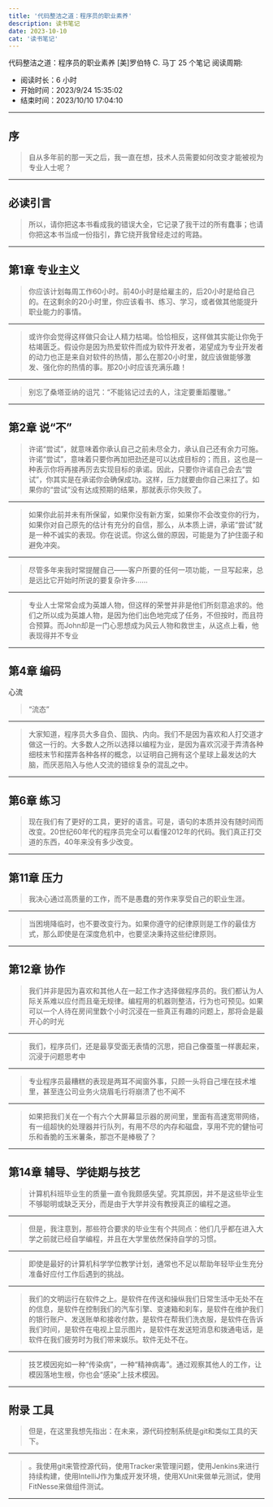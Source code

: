 ```yaml
---
title: '代码整洁之道：程序员的职业素养'
description: 读书笔记
date: 2023-10-10
cat: '读书笔记'
---
```

代码整洁之道：程序员的职业素养
[美]罗伯特 C. 马丁
25 个笔记
阅读周期:
* 阅读时长：6 小时
* 开始时间：2023/9/24 15:35:02
* 结束时间：2023/10/10 17:04:10
---
## 序
>自从多年前的那一天之后，我一直在想，技术人员需要如何改变才能被视为专业人士呢？

<hr>

## 必读引言
>所以，请你把这本书看成我的错误大全，它记录了我干过的所有蠢事；也请你把这本书当成一份指引，靠它绕开我曾经走过的弯路。

<hr>

## 第1章 专业主义
>你应该计划每周工作60小时。前40小时是给雇主的，后20小时是给自己的。在这剩余的20小时里，你应该看书、练习、学习，或者做其他能提升职业能力的事情。

<hr>

>或许你会觉得这样做只会让人精力枯竭。恰恰相反，这样做其实能让你免于枯竭匮乏。假设你是因为热爱软件而成为软件开发者，渴望成为专业开发者的动力也正是来自对软件的热情，那么在那20小时里，就应该做能够激发、强化你的热情的事。那20小时应该充满乐趣！

<hr>

>别忘了桑塔亚纳的诅咒：“不能铭记过去的人，注定要重蹈覆辙。”

<hr>

## 第2章 说“不”
>许诺“尝试”，就意味着你承认自己之前未尽全力，承认自己还有余力可施。许诺“尝试”，意味着只要你再加把劲还是可以达成目标的；而且，这也是一种表示你将再接再厉去实现目标的承诺。因此，只要你许诺自己会去“尝试”，你其实是在承诺你会确保成功。这样，压力就要由你自己来扛了。如果你的“尝试”没有达成预期的结果，那就表示你失败了。

<hr>

>如果你此前并未有所保留，如果你没有新方案，如果你不会改变你的行为，如果你对自己原先的估计有充分的自信，那么，从本质上讲，承诺“尝试”就是一种不诚实的表现。你在说谎。你这么做的原因，可能是为了护住面子和避免冲突。

<hr>

>尽管多年来我时常提醒自己——客户所要的任何一项功能，一旦写起来，总是远比它开始时所说的要复杂许多……

<hr>

>专业人士常常会成为英雄人物，但这样的荣誉并非是他们所刻意追求的。他们之所以成为英雄人物，是因为他们出色地完成了任务，不但按时，而且符合预算。而John却是一门心思想成为风云人物和救世主，从这点上看，他表现得并不专业

<hr>

## 第4章 编码
心流
>“流态”

<hr>

>大家知道，程序员大多自负、固执、内向。我们不是因为喜欢和人打交道才做这一行的。大多数人之所以选择以编程为业，是因为喜欢沉浸于弄清各种细枝末节和摆弄各种各样的概念，以证明自己拥有这个星球上最发达的大脑，而厌恶陷入与他人交流的错综复杂的混乱之中。

<hr>

## 第6章 练习
>现在我们有了更好的工具，更好的语言。可是，语句的本质并没有随时间而改变。20世纪60年代的程序员完全可以看懂2012年的代码。我们真正打交道的东西，40年来没有多少改变。

<hr>

## 第11章 压力
>我决心通过高质量的工作，而不是愚蠢的劳作来享受自己的职业生涯。

<hr>

>当困境降临时，也不要改变行为。如果你遵守的纪律原则是工作的最佳方式，那么即使是在深度危机中，也要坚决秉持这些纪律原则。

<hr>

## 第12章 协作
>我们并非是因为喜欢和其他人在一起工作才选择做程序员的。我们都认为人际关系难以应付而且毫无规律。编程用的机器则整洁，行为也可预见。如果可以一个人待在房间里数个小时沉浸在一些真正有趣的问题上，那将会是最开心的时光

<hr>

>我们，程序员们，还是最享受面无表情的沉思，把自己像蚕茧一样裹起来，沉浸于问题思考中

<hr>

>专业程序员最糟糕的表现是两耳不闻窗外事，只顾一头将自己埋在技术堆里，甚至连公司业务火烧眉毛行将崩溃了也不闻不

<hr>

>如果把我们关在一个有六个大屏幕显示器的房间里，里面有高速宽带网络，有一组超快的处理器并行队列，有用不尽的内存和磁盘，享用不完的健怡可乐和香脆的玉米薯条，那岂不是棒极了？

<hr>

## 第14章 辅导、学徒期与技艺
>计算机科班毕业生的质量一直令我颇感失望。究其原因，并不是这些毕业生不够聪明或缺乏天分，而是由于大学并没有教授真正的编程之道。

<hr>

>但是，我注意到，那些符合要求的毕业生有个共同点：他们几乎都在进入大学之前就已经自学编程，并且在大学里依然保持自学的习惯。

<hr>

>即使是最好的计算机科学学位教学计划，通常也不足以帮助年轻毕业生充分准备好应付工作后遇到的挑战。

<hr>

>我们的文明运行在软件之上。是软件在传送和操纵我们日常生活中无处不在的信息，是软件在控制我们的汽车引擎、变速箱和刹车，是软件在维护我们的银行账户、发送账单和接收付款，是软件在帮我们洗衣服，是软件在告诉我们时间，是软件在电视上显示图片，是软件在发送短消息和拨通电话，是软件在我们疲劳时为我们带来娱乐。软件无处不在。

<hr>

>技艺模因宛如一种“传染病”，一种“精神病毒”。通过观察其他人的工作，让模因落地生根，你也会“感染”上技术模因。

<hr>

## 附录 工具
>但是，在这里我想先指出：在未来，源代码控制系统是git和类似工具的天下。

<hr>

>。我使用git来管控源代码，使用Tracker来管理问题，使用Jenkins来进行持续构建，使用IntelliJ作为集成开发环境，使用XUnit来做单元测试，使用FitNesse来做组件测试。

<hr>

